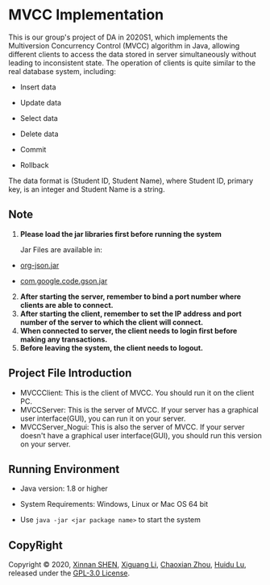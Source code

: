 # MVCC Implementation
  This is our group's project of DA in 2020S1,  which implements the Multiversion Concurrency Control (MVCC) algorithm in Java, allowing different clients to access the data stored in server simultaneously without leading to inconsistent state. The operation of clients is quite similar to the real database system, including:

- Insert data

- Update data

- Select data

- Delete data

- Commit

- Rollback

The data format is (Student ID, Student Name), where Student ID, primary key, is an integer and Student Name is a string.

## Note

1. **Please load the jar libraries first before running the system**

   Jar Files are available in:

- [org-json.jar](https://jar-download.com/artifacts/org.json)

- [com.google.code.gson.jar](https://search.maven.org/artifact/com.google.code.gson/gson/2.8.6/jar)

2. **After starting the server, remember to bind a port number where clients are able to connect.**
3. **After starting the client, remember to set the IP address and port number of the server to which the client will connect.**
4. **When connected to server, the client needs to login first before making any transactions.**
5. **Before leaving the system, the client needs to logout.**

## Project File Introduction

-   MVCCClient: This is the client of MVCC. You should run it on the client PC.
-   MVCCServer: This is the server of MVCC. If your server has a graphical user interface(GUI),  you can run it on your server.
-   MVCCServer_Nogui: This is also the server of MVCC. If your server doesn't have a graphical user interface(GUI),  you should run this version on your server.

## Running Environment

- Java version: 1.8 or higher

- System Requirements: Windows, Linux or Mac OS 64 bit

- Use `java -jar <jar package name>` to start the system

## CopyRight

Copyright © 2020, [Xinnan SHEN](https://github.com/sxn2012), [Xiguang Li](https://github.com/lixiguang), [Chaoxian Zhou](https://github.com/CcAnL), [Huidu Lu](https://github.com/Huidul), released under the [GPL-3.0 License](https://github.com/sxn2012/DA2020S1_Project/blob/master/LICENSE).
